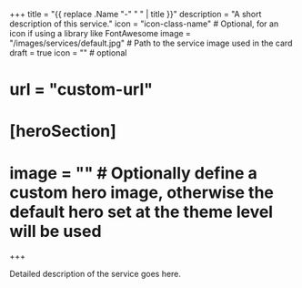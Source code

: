 +++
title = "{{ replace .Name "-" " " | title }}"
description = "A short description of this service."
icon = "icon-class-name" # Optional, for an icon if using a library like FontAwesome
image = "/images/services/default.jpg" # Path to the service image used in the card
draft = true
icon = "" # optional

# url = "custom-url"

# [heroSection]
#   image = ""  # Optionally define a custom hero image, otherwise the default hero set at the theme level will be used
+++

Detailed description of the service goes here.
